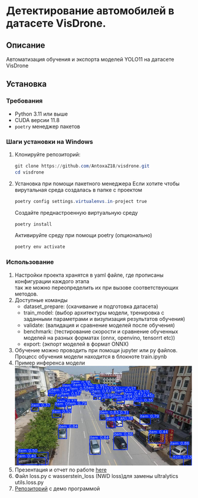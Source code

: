 # Детектирование автомобилей в датасете VisDrone.

## Описание
Автоматизация обучения и экспорта моделей YOLO11 на датасете VisDrone

## Установка

### Требования
- Python 3.11 или выше
- CUDA версии 11.8
- `poetry` менеджер пакетов

### Шаги установки на Windows
1. Клонируйте репозиторий:
   ```Powershell
   git clone https://github.com/AntoxaZ18/visdrone.git
   cd visdrone
   ```
2. Установка при помощи пакетного менеджера
   Если хотите чтобы вирутальная среда создалась в папке с проектом
   ```Powershell
   poetry config settings.virtualenvs.in-project true
   ```
   Создайте преднастроенную виртуальную среду
   ```Powershell
   poetry install
   ```
   Активируйте среду при помощи poetry (опционально)
   ```Powershell
   poetry env activate
   ```
### Использование
  1. Настройки проекта хранятся в yaml файле, где прописаны конфигурации каждого этапа\
    так же можно переопределить их при вызове соответствующих методов.
  2. Доступные команды
     - dataset_prepare: (скачивание и подготовка датасета)
     - train_model: (выбор архитектуры модели, тренировка с заданными параметрами и визулизация результатов обучения)
     - validate: (валидация и сравнение моделей после обучения)
     - benchmark: (тестирование скорости и сравнение обученных моделей на разных форматах (onnx, openvino, tensorrt etc))
     - export: (экпорт моделей в формат ONNX)
  3. Обучение можно проводить при помощи jupyter или py файлов. Процесс обучения модели находится в блокноте train.ipynb
  4. Пример инференса модели ![plot](result.jpg)
  5. Презентация и отчет по работе [here](./report.pdf)
  6. Файл loss.py c wasserstein_loss (NWD loss)для замены ultralytics utils.loss.py 
  7. [Репозиторий](https://github.com/AntoxaZ18/onnx_demo) с демо программой 
    


  


